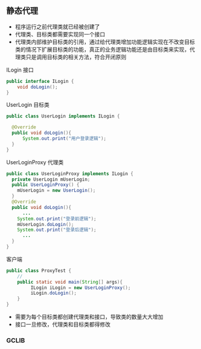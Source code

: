 ## 静态代理
- 程序运行之前代理类就已经被创建了
- 代理类、目标类都需要实现同一个接口
- 代理类内部维护目标类的引用，通过给代理类增加功能逻辑实现在不改变目标类的情况下扩展目标类的功能，真正的业务逻辑功能还是由目标类来实现，代理类只是调用目标类的相关方法，符合开闭原则

  

ILogin 接口

```java
public interface ILogin {
    void doLogin();
}
```

UserLogin 目标类

```java
public class UserLogin implements ILogin {

  @Override
  public void doLogin(){
      System.out.print("用户登录逻辑");
  }   
}
```

UserLoginProxy 代理类

```java
public class UserLoginProxy implements ILogin {
  private UserLogin mUserLogin;
  public UserLoginProxy() {
    mUserLogin = new UserLogin();
  }
  @Override
  public void doLogin(){
      ...
    System.out.print("登录前逻辑");
    mUserLogin.doLogin();
    System.out.print("登录后逻辑");     
      ...
  }
}
```

客户端

```java
public class ProxyTest {
	//
	public static void main(String[] args){
    	 ILogin iLogin = new UserLoginProxy();
         iLogin.doLogin();
	}
}
```

- 需要为每个目标类都创建代理类和接口，导致类的数量大大增加
- 接口一旦修改，代理类和目标类都得修改





 
 




### GCLIB

